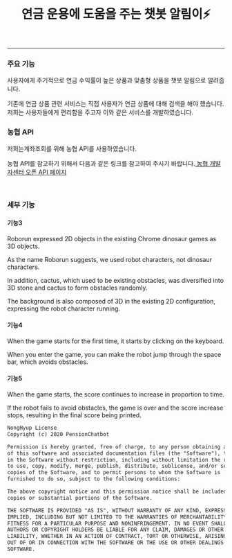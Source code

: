 <h1 align="center">
연금 운용에 도움을 주는 챗봇 알림이⚡
</h1>
<p align="center">

</p>
<br>
<div align="center">
    
</div>

<hr>

<h3> 주요 기능 </h3>
<p>사용자에게 주기적으로 연금 수익률이 높은 상품과 맞춤형 상품을 챗봇 알림으로 알려줍니다.</p>
<p align = "center">

</p>
<p>기존에 연금 상품 관련 서비스는 직접 사용자가 연금 상품에 대해 검색을 해야 했습니다. 저희는 사용자들에게 편리함을 주고자 이와 같은 서비스를 개발하였습니다.
<br>
<h3> 농협 API </h3>
<p>저희는계좌조회를 위해 농협 API를 사용하였습니다.

<p>농협 API를 참고하기 위해서 다음과 같은 링크를 참고하여 주시기 바랍니다.<a href = "https://developers.nonghyup.com/service/SE_1010"> 농협 개발자센터 오픈 API 페이지</a></p>

<br>
<h3> 세부 기능 </h3>

<h4>기능3</h4>
<p>Roborun expressed 2D objects in the existing Chrome dinosaur games as 3D objects.</p>
<p>As the name Roborun suggests, we used robot characters, not dinosaur characters.</p>
<p>In addition, cactus, which used to be existing obstacles, was diversified into 3D stone and cactus to form obstacles randomly.</p>
<p>The background is also composed of 3D in the existing 2D configuration, expressing the robot character running.</p>

<h4> 기능4</h4>
<p>When the game starts for the first time, it starts by clicking on the keyboard.</p>
<p>When you enter the game, you can make the robot jump through the space bar, which avoids obstacles.</p>

<h4> 기능5 </h4>
<p>When the game starts, the score continues to increase in proportion to time.</p>
<p>If the robot fails to avoid obstacles, the game is over and the score increase stops, resulting in the final score being printed.</p>


```xml
NongHyup License
Copyright (c) 2020 PensionChatbot

Permission is hereby granted, free of charge, to any person obtaining a copy
of this software and associated documentation files (the "Software"), to deal
in the Software without restriction, including without limitation the rights
to use, copy, modify, merge, publish, distribute, sublicense, and/or sell
copies of the Software, and to permit persons to whom the Software is
furnished to do so, subject to the following conditions:

The above copyright notice and this permission notice shall be included in all
copies or substantial portions of the Software.

THE SOFTWARE IS PROVIDED "AS IS", WITHOUT WARRANTY OF ANY KIND, EXPRESS OR
IMPLIED, INCLUDING BUT NOT LIMITED TO THE WARRANTIES OF MERCHANTABILITY,
FITNESS FOR A PARTICULAR PURPOSE AND NONINFRINGEMENT. IN NO EVENT SHALL THE
AUTHORS OR COPYRIGHT HOLDERS BE LIABLE FOR ANY CLAIM, DAMAGES OR OTHER
LIABILITY, WHETHER IN AN ACTION OF CONTRACT, TORT OR OTHERWISE, ARISING FROM,
OUT OF OR IN CONNECTION WITH THE SOFTWARE OR THE USE OR OTHER DEALINGS IN THE
SOFTWARE.
```
